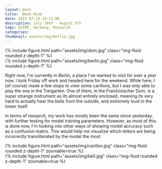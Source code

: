 ```yaml
---
layout: post
title:  Week Nine
date: 2023-07-23 19:21:00
description: July 30th - August 5th
tags: SUIRP, Germany, Research
categories:
thumbnail: assets/img/berlin.jpg
---
```



<div class="row mt-3">
    <div class="col-sm mt-3 mt-md-0">
        {% include figure.html path="assets/img/dom.jpg" class="img-fluid rounded z-depth-1" %}
    </div>
    <div class="col-sm mt-3 mt-md-0">
        {% include figure.html path="assets/img/berlin.jpg" class="img-fluid rounded z-depth-1" %}
    </div>
</div>
<div class="caption">
</div>

Right now, I'm currently in Berlin, a place I've wanted to visit for over a year now. I took Friday off work and headed here for the weekend. While here, I (of course) made a few stops to view some carillons, but I was only able to play the one in the Tiergarten. One of them, in the Französischer Dom, is a super strange instrument as its almost entirely enclosed, meaning its very hard to actually hear the bells from the outside, and extremely loud in the tower itself.

In terms of research, my work has mostly been the same since yesterday, with further testing for model training parameters. However, as most of this is done now, I'm looking into other ways of showing model accuracy such as a confusion matrix. This would help me visualize which letters are being incorrectly transliterated by the model the most. 

<div class="row mt-3">
    <div class="col-sm mt-3 mt-md-0">
        {% include figure.html path="assets/img/carillon.jpg" class="img-fluid rounded z-depth-1" zoomable=true %}
    </div>
    <div class="col-sm mt-3 mt-md-0">
        {% include figure.html path="assets/img/bell.jpg" class="img-fluid rounded z-depth-1" zoomable=true %}
    </div>
</div>
